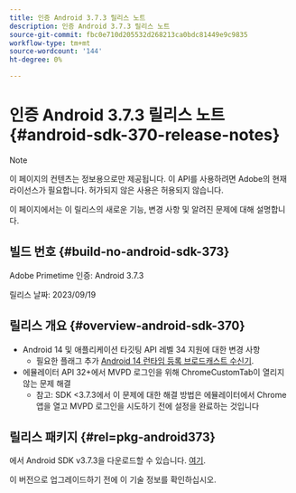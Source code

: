 ```yaml
---
title: 인증 Android 3.7.3 릴리스 노트
description: 인증 Android 3.7.3 릴리스 노트
source-git-commit: fbc0e710d205532d268213ca0bdc81449e9c9835
workflow-type: tm+mt
source-wordcount: '144'
ht-degree: 0%

---
```


# 인증 Android 3.7.3 릴리스 노트 {#android-sdk-370-release-notes}

>[!NOTE]
>
>이 페이지의 컨텐츠는 정보용으로만 제공됩니다. 이 API를 사용하려면 Adobe의 현재 라이선스가 필요합니다. 허가되지 않은 사용은 허용되지 않습니다.

이 페이지에서는 이 릴리스의 새로운 기능, 변경 사항 및 알려진 문제에 대해 설명합니다.

## 빌드 번호 {#build-no-android-sdk-373}

Adobe Primetime 인증: Android 3.7.3

릴리스 날짜: 2023/09/19



## 릴리스 개요 {#overview-android-sdk-370}

* Android 14 및 애플리케이션 타깃팅 API 레벨 34 지원에 대한 변경 사항
   * 필요한 플래그 추가 [Android 14 런타임 등록 브로드캐스트 수신기](https://developer.android.com/about/versions/14/behavior-changes-14#runtime-receivers-exported).
* 에뮬레이터 API 32+에서 MVPD 로그인을 위해 ChromeCustomTab이 열리지 않는 문제 해결
   * 참고: SDK &lt;3.7.3에서 이 문제에 대한 해결 방법은 에뮬레이터에서 Chrome 앱을 열고 MVPD 로그인을 시도하기 전에 설정을 완료하는 것입니다


## 릴리스 패키지 {#rel=pkg-android373}

에서 Android SDK v3.7.3을 다운로드할 수 있습니다. [여기](https://tve.zendesk.com/hc/en-us/articles/204963219-Android-Native-AccessEnabler-Library).

이 버전으로 업그레이드하기 전에 이 기술 정보를 확인하십시오.